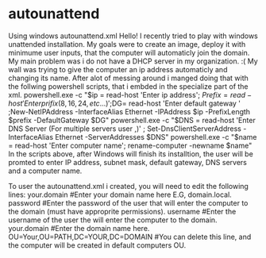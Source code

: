 # autounattend
Using windows autounattend.xml
Hello!
I recently tried to play with windows unattended installation.
My goals were to create an image, deploy it with minimume user inputs, that the computer will automaticly join the domain.
My main problem was i do not have a DHCP server in my organization. :(
My wall was trying to give the computer an ip address automaticly and changing its name.
After alot of messing around i manged doing that with the follwing powershell scripts, that i embded in the specialize part of the xml.
  powershell.exe -c "$ip = read-host 'Enter ip address'; $Prefix = read-host 'Enter prifix (8, 16, 24, etc...)' ;$DG= read-host 'Enter default gateway ' ;New-NetIPAddress -InterfaceAlias Ethernet -IPAddress $ip -PrefixLength $prefix -DefaultGateway $DG"
   powershell.exe -c "$DNS = read-host 'Enter DNS Server (For multiple servers user ,)' ; Set-DnsClientServerAddress -InterfaceAlias Ethernet -ServerAddresses $DNS"
   powershell.exe -c "$name = read-host 'Enter computer name'; rename-computer -newname $name"
In the scripts above, after Windows will finish its installtion, the user will be promted to enter IP address, subnet mask, default gateway, DNS servers and a computer name.

To user the autounattend.xml i created, you will need to edit the following lines:
<Identification>
    <Credentials>
      <Domain>your.domain</Domain> #Enter your domain name here E.G, domain.local.
      <Password>password</Password> #Enter the password of the user that will enter the computer to the domain (must have approprite permissions).
      <Username>username</Username> #Enter the username of the user the will enter the computer to the domain.
  </Credentials>
  <JoinDomain>your.domain</JoinDomain> #Enter the domain name here.
  <MachineObjectOU>OU=Your,OU=PATH,DC=YOUR,DC=DOMAIN</MachineObjectOU> #You can delete this line, and the computer will be created in default computers OU. 
</Identification>

